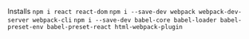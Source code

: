 Installs
`npm i react react-dom`
`npm i --save-dev webpack webpack-dev-server webpack-cli`
`npm i --save-dev babel-core babel-loader babel-preset-env babel-preset-react html-webpack-plugin`